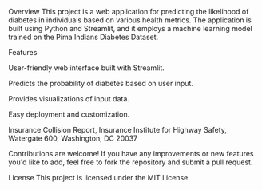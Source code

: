 Overview
This project is a web application for predicting the likelihood of diabetes in individuals based on various health metrics. The application is built using Python and Streamlit, and it employs a machine learning model trained on the Pima Indians Diabetes Dataset.

Features

User-friendly web interface built with Streamlit.

Predicts the probability of diabetes based on user input.

Provides visualizations of input data.

Easy deployment and customization.



Insurance Collision Report, Insurance Institute for Highway Safety, Watergate 600, Washington, DC 20037

Contributions are welcome! If you have any improvements or new features you'd like to add, feel free to fork the repository and submit a pull request.

License
This project is licensed under the MIT License.
